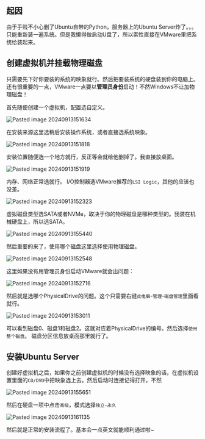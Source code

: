 ## 起因
由于手贱不小心删了Ubuntu自带的Python，服务器上的Ubuntu Server炸了。。。只能重新装一遍系统。但是我懒得做启动U盘了，所以索性直接在VMware里把系统给装起来。

## 创建虚拟机并挂载物理磁盘
只需要先下好你要装的系统的映象就行。然后把要装系统的硬盘装到你的电脑上。
还有很重要的一点，VMware一点要以**管理员身份**启动！不然Windows不让加物理磁盘！

首先随便创建一个虚拟机，配置选自定义。

![Pasted image 20240913151634](https://runzblog.oss-cn-hangzhou.aliyuncs.com/postimg/Pasted%20image%2020240913151634.png)

在安装来源这里选稍后安装操作系统，或者直接选系统映象。

![Pasted image 20240913151818](https://runzblog.oss-cn-hangzhou.aliyuncs.com/postimg/Pasted%20image%2020240913151818.png)

安装位置随便选一个地方就行，反正等会就给他删掉了。我直接放桌面。

![Pasted image 20240913151919](https://runzblog.oss-cn-hangzhou.aliyuncs.com/postimg/Pasted%20image%2020240913151919.png)

内存、网络正常选就行。
I/O控制器选VMware推荐的`LSI Logic`，其他的应该也没差。

![Pasted image 20240913152323](https://runzblog.oss-cn-hangzhou.aliyuncs.com/postimg/Pasted%20image%2020240913152323.png)

虚拟磁盘类型选SATA或者NVMe，取决于你的物理磁盘是哪种类型的。我装在机械硬盘上，所以选SATA。

![Pasted image 20240913155440](https://runzblog.oss-cn-hangzhou.aliyuncs.com/postimg/Pasted%20image%2020240913155440.png)

然后重要的来了，使用哪个磁盘这里选择使用物理磁盘。

![Pasted image 20240913152548](https://runzblog.oss-cn-hangzhou.aliyuncs.com/postimg/Pasted%20image%2020240913152548.png)

这里如果没有用管理员身份启动VMware就会出问题：

![Pasted image 20240913152716](https://runzblog.oss-cn-hangzhou.aliyuncs.com/postimg/Pasted%20image%2020240913152716.png)

然后就是选哪个PhysicalDrive的问题。这个只需要右键`此电脑`-`管理`-`磁盘管理`里面看就行。

![Pasted image 20240913153011](https://runzblog.oss-cn-hangzhou.aliyuncs.com/postimg/Pasted%20image%2020240913153011.png)

可以看到磁盘0、磁盘1和磁盘2。这就对应着PhysicalDrive的编号。然后选择`使用整个磁盘`。
磁盘分区信息放桌面那里就行了。

## 安装Ubuntu Server
创建好虚拟机之后，如果你之前创建虚拟机的时候没有选择映象的话，在虚拟机设置里面的`CD/DVD`中把映象选上去。然后启动时连接记得打开，不然

![Pasted image 20240913155651](https://runzblog.oss-cn-hangzhou.aliyuncs.com/postimg/Pasted%20image%2020240913155651.png)

然后在硬盘一项中点击`高级`，模式选择`独立`-`永久`

![Pasted image 20240913161135](https://runzblog.oss-cn-hangzhou.aliyuncs.com/postimg/Pasted%20image%2020240913161135.png)

然后就是正常的安装流程了。基本会一点英文就能顺利通过啦~